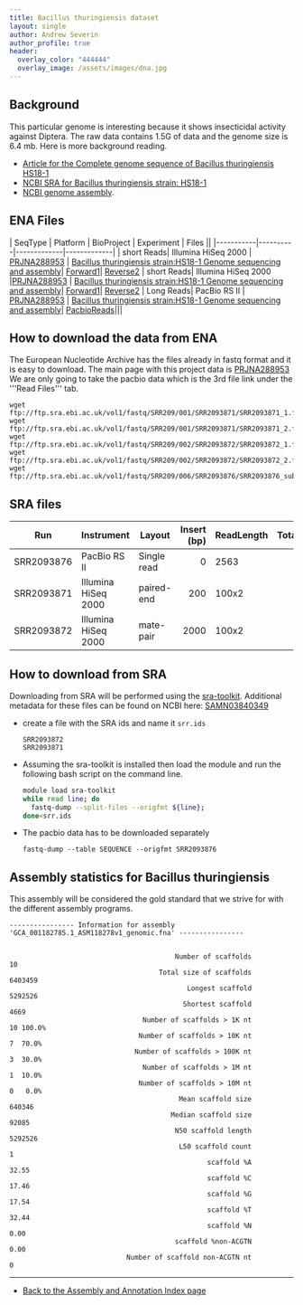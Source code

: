 ```yaml
---
title: Bacillus thuringiensis dataset
layout: single
author: Andrew Severin
author_profile: true
header:
  overlay_color: "444444"
  overlay_image: /assets/images/dna.jpg
---
```



## Background

This particular genome is interesting because it shows insecticidal activity against Diptera.  The raw data contains 1.5G of data and the genome size is 6.4 mb.  Here is more background reading.

* [Article for the Complete genome sequence of Bacillus thuringiensis HS18-1](https://www.sciencedirect.com/science/article/pii/S0168165615300961)
* [ NCBI SRA for Bacillus thuringiensis strain: HS18-1](https://www.ncbi.nlm.nih.gov/sra/?term=SRR2093876)
* [NCBI genome assembly](https://www.ncbi.nlm.nih.gov/assembly/GCF_001182785.1).  

## ENA Files

| SeqType   | Platform | BioProject  | Experiment  | Files ||
|-----------|----------|-------------|-------------|
| short Reads| Illumina HiSeq 2000   |  [PRJNA288953](https://www.ebi.ac.uk/ena/data/view/PRJNA288953) | [Bacillus thuringiensis strain:HS18-1 Genome sequencing and assembly](https://www.ncbi.nlm.nih.gov/bioproject/PRJNA288953/)| [Forward1](ftp://ftp.sra.ebi.ac.uk/vol1/fastq/SRR209/001/SRR2093871/SRR2093871_1.fastq.gz)| [Reverse2](ftp://ftp.sra.ebi.ac.uk/vol1/fastq/SRR209/001/SRR2093871/SRR2093871_2.fastq.gz)
| short Reads| Illumina HiSeq 2000   |[PRJNA288953](https://www.ebi.ac.uk/ena/data/view/PRJNA288953) | [Bacillus thuringiensis strain:HS18-1 Genome sequencing and assembly](https://www.ncbi.nlm.nih.gov/bioproject/PRJNA288953/)| [Forward1](ftp://ftp.sra.ebi.ac.uk/vol1/fastq/SRR209/002/SRR2093872/SRR2093872_1.fastq.gz)| [Reverse2](ftp://ftp.sra.ebi.ac.uk/vol1/fastq/SRR209/002/SRR2093872/SRR2093872_2.fastq.gz)
| Long Reads| PacBio RS II   | [PRJNA288953](https://www.ebi.ac.uk/ena/data/view/PRJNA288953) | [Bacillus thuringiensis strain:HS18-1 Genome sequencing and assembly](https://www.ncbi.nlm.nih.gov/bioproject/PRJNA288953/)| [PacbioReads](ftp://ftp.sra.ebi.ac.uk/vol1/fastq/SRR209/006/SRR2093876/SRR2093876_subreads.fastq.gz)|||

## How to download the data from ENA

The European Nucleotide Archive has the files already in fastq format and it is easy to download.
The main page with this project data is [PRJNA288953](https://www.ebi.ac.uk/ena/data/view/PRJNA288953)
We are only going to take the pacbio data which is the 3rd file link under the '''Read Files''' tab.

```
wget ftp://ftp.sra.ebi.ac.uk/vol1/fastq/SRR209/001/SRR2093871/SRR2093871_1.fastq.gz
wget ftp://ftp.sra.ebi.ac.uk/vol1/fastq/SRR209/001/SRR2093871/SRR2093871_2.fastq.gz
wget ftp://ftp.sra.ebi.ac.uk/vol1/fastq/SRR209/002/SRR2093872/SRR2093872_1.fastq.gz
wget ftp://ftp.sra.ebi.ac.uk/vol1/fastq/SRR209/002/SRR2093872/SRR2093872_2.fastq.gz
wget ftp://ftp.sra.ebi.ac.uk/vol1/fastq/SRR209/006/SRR2093876/SRR2093876_subreads.fastq.gz
```

## SRA files


| Run        | Instrument            | Layout        | Insert (bp) | ReadLength | TotalReads   | Bases (Mbp) |
|------------|------------           |---------------|------------:|------------|-------------:|------------:|
| SRR2093876 | PacBio RS II          | Single read    | 0           | 2563      |     | 1398  |
| SRR2093871 | Illumina HiSeq 2000   | paired-end     | 200       | 100x2      |   | 1,339 |
| SRR2093872 | Illumina HiSeq 2000   | mate-pair      | 2000        | 100x2      |   | 1,405	|


## How to download from SRA

Downloading from SRA will be performed using the [sra-toolkit](https://trace.ncbi.nlm.nih.gov/Traces/sra/sra.cgi?view=toolkit_doc). Additional metadata for these files can be found on NCBI here: [SAMN03840349](https://www.ncbi.nlm.nih.gov/Traces/study/?acc=SAMN03840349)
* create a file with the SRA ids and name it `srr.ids`

  ```
  SRR2093872
  SRR2093871
  ```
* Assuming the sra-toolkit is installed then load the module and run the following bash script on the command line.
  ```bash
  module load sra-toolkit
  while read line; do
    fastq-dump --split-files --origfmt ${line};
  done<srr.ids
  ```

* The pacbio data has to be downloaded separately
    ```
    fastq-dump --table SEQUENCE --origfmt SRR2093876
    ```


## Assembly statistics for Bacillus thuringiensis
This assembly will be considered the gold standard that we strive for with the different assembly programs.

```
---------------- Information for assembly 'GCA_001182785.1_ASM118278v1_genomic.fna' ----------------


                                         Number of scaffolds         10
                                     Total size of scaffolds    6403459
                                            Longest scaffold    5292526
                                           Shortest scaffold       4669
                                 Number of scaffolds > 1K nt         10 100.0%
                                Number of scaffolds > 10K nt          7  70.0%
                               Number of scaffolds > 100K nt          3  30.0%
                                 Number of scaffolds > 1M nt          1  10.0%
                                Number of scaffolds > 10M nt          0   0.0%
                                          Mean scaffold size     640346
                                        Median scaffold size      92085
                                         N50 scaffold length    5292526
                                          L50 scaffold count          1
                                                 scaffold %A      32.55
                                                 scaffold %C      17.46
                                                 scaffold %G      17.54
                                                 scaffold %T      32.44
                                                 scaffold %N       0.00
                                         scaffold %non-ACGTN       0.00
                             Number of scaffold non-ACGTN nt          0
```


---

* [Back to the Assembly and Annotation Index page](../../GenomeAnnotation/annotation_and_assembly_index.md)
